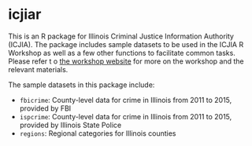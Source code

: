 # icjiar

This is an R package for Illinois Criminal Justice Information Authority (ICJIA). The package includes sample datasets to be used in the ICJIA R Workshop as well as a few other functions to facilitate common tasks. Please refer t
o [the workshop website](bobaekang.github.io/icjia-r-workshop) for more on the workshop and the relevant materials.

The sample datasets in this package include:
* `fbicrime`: County-level data for crime in Illinois from 2011 to 2015, provided by FBI
* `ispcrime`: County-level data for crime in Illinois from 2011 to 2015, provided by Illinois State Police
* `regions`: Regional categories for Illinois counties